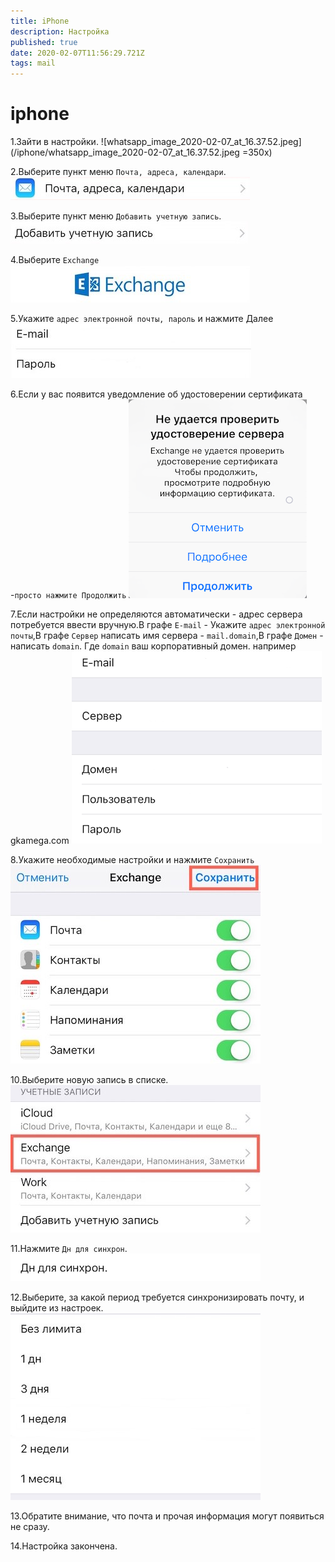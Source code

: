 ```yaml
---
title: iPhone
description: Настройка
published: true
date: 2020-02-07T11:56:29.721Z
tags: mail
---
```


# iphone
1.Зайти в настройки.
![whatsapp_image_2020-02-07_at_16.37.52.jpeg](/iphone/whatsapp_image_2020-02-07_at_16.37.52.jpeg =350x)

2.Выберите пункт меню `Почта, адреса, календари`.
![img_0578.jpg](/iphone/img_0578.jpg )

3.Выберите пункт меню `Добавить учетную запись`.
![img_0579.jpg](/iphone/img_0579.jpg)

4.Выберите `Exchange`
![img_0580.jpg](/iphone/img_0580.jpg)

5.Укажите `адрес электронной почты, пароль` и нажмите Далее
![img_0581.jpg](/iphone/img_0581.jpg)

6.Если у вас появится уведомление об удостоверении сертификата -`просто нажмите Продолжить`
![img_05891.png](/iphone/img_05891.png)

7.Если настройки не определяются автоматически - адрес сервера потребуется ввести вручную.В графе `E-mail` - Укажите `адрес электронной почты`,В графе `Сервер` написать имя сервера - `mail.domain`,В графе `Домен` - написать `domain`. Где `domain` ваш корпоративный домен. например gkamega.com
![img_0591.png](/iphone/img_0591.png)

8.Укажите необходимые настройки и нажмите `Сохранить`
![img_0582.jpg](/iphone/img_0582.jpg)

10.Выберите новую запись в списке.
![img_0586.jpg](/iphone/img_0586.jpg)

11.Нажмите `Дн для синхрон`.
![img_0587_1copy.png](/iphone/img_0587_1copy.png)

12.Выберите, за какой период требуется синхронизировать почту, и выйдите из настроек.
![img_0585.jpg](/iphone/img_0585.jpg)

13.Обратите внимание, что почта и прочая информация могут появиться не сразу.

14.Настройка закончена.